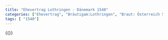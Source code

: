 ```yaml
---
title: "Ehevertrag Lothringen - Dänemark 1540"
categories: ["Ehevertrag", "Bräutigam:Lothringen", "Braut: Österreich Spanien", "Eheschließung vollzogen?:Ja", "verschiedenkonfessionelle Ehe?:Nein", "Dynastie Bräutigam:Lothringen", "Akteur Bräutigam:Lothringen", "Akteur Braut:Habsburg (Spanien)", "Textbezug?:nein", "Ständisch?:nein", "Ratifikation?:ja", "Sonstiges?:nein", "Bräutigam:Lothringen", "Braut: Österreich Spanien"]
tags: [ "1540"]
---
```

<!--more-->
{{<v28>}}
